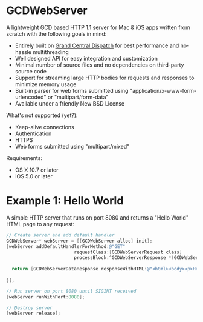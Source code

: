GCDWebServer
============

A lightweight GCD based HTTP 1.1 server for Mac & iOS apps written from scratch with the following goals in mind:
* Entirely built on [Grand Central Dispatch](http://en.wikipedia.org/wiki/Grand_Central_Dispatch) for best performance and no-hassle multithreading
* Well designed API for easy integration and customization
* Minimal number of source files and no dependencies on third-party source code
* Support for streaming large HTTP bodies for requests and responses to minimize memory usage
* Built-in parser for web forms submitted using "application/x-www-form-urlencoded" or "multipart/form-data"
* Available under a friendly New BSD License

What's not supported (yet?):
* Keep-alive connections
* Authentication
* HTTPS
* Web forms submitted using "multipart/mixed"

Requirements:
* OS X 10.7 or later
* iOS 5.0 or later

Example 1: Hello World
======================

A simple HTTP server that runs on port 8080 and returns a "Hello World" HTML page to any request:

```objectivec
// Create server and add default handler
GCDWebServer* webServer = [[GCDWebServer alloc] init];
[webServer addDefaultHandlerForMethod:@"GET"
                         requestClass:[GCDWebServerRequest class]
                         processBlock:^GCDWebServerResponse *(GCDWebServerRequest* request) {
  
  return [GCDWebServerDataResponse responseWithHTML:@"<html><body><p>Hello World</p></body></html>"];
  
}];

// Run server on port 8080 until SIGINT received
[webServer runWithPort:8080];

// Destroy server
[webServer release];
```
